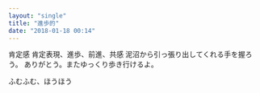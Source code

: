 ```yaml
---
layout: "single"
title: "進歩的"
date: "2018-01-18 00:14"
---
```


肯定感
肯定表現、進歩、前進、共感
泥沼から引っ張り出してくれる手を握ろう。
ありがとう。またゆっくり歩き行けるよ。

ふむふむ、ほうほう
